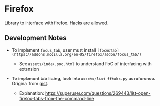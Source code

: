 # Firefox

Library to interface with firefox. Hacks are allowed.

## Development Notes

- To implement `focus_tab`, user must install `[focusTab](https://addons.mozilla.org/en-US/firefox/addon/focus_tab/)`
    - See `assets/index.poc.html` to understand PoC of interfacing with extension

- To implement tab listing, look into `assets/list-fftabs.py` as reference. Original from [gist](https://gist.github.com/tmonjalo/33c4402b0d35f1233020bf427b5539fa).
    - Explanation: https://superuser.com/questions/269443/list-open-firefox-tabs-from-the-command-line
